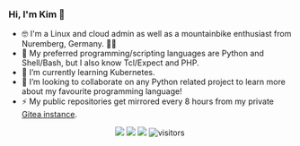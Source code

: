 ### Hi, I'm Kim 👋

- 🤓 I'm a Linux and cloud admin as well as a mountainbike enthusiast from Nuremberg, Germany. 🚵‍♂️
- 💙 My preferred programming/scripting languages are Python and Shell/Bash, but I also know Tcl/Expect and PHP.
- 🌱 I’m currently learning Kubernetes.
- 👯 I’m looking to collaborate on any Python related project to learn more about my favourite programming language!
- ⚡ My public repositories get mirrored every 8 hours from my private [Gitea instance](https://git.pyas.de).

<div align="center">
  
[![](https://img.shields.io/badge/Email-kim%40drechsel.xyz-blue?style=flat-square&logo=appveyor)](mailto:kim@drechsel.xyz)
[![](https://img.shields.io/badge/Blog-drechsel.xyz-blue?style=flat-square&logo=appveyor)](https://drechsel.xyz)
[![](https://img.shields.io/badge/Xing-Find%20me%20on%20XING-blue?style=flat-square&logo=appveyor)](https://www.xing.com/profile/KimOliver_Drechsel)
![visitors](https://visitor-badge.glitch.me/badge?page_id=kimdre.kimdre)

</div>
  
<!--
**kimdre/kimdre** is a ✨ _special_ ✨ repository because its `README.md` (this file) appears on your GitHub profile.

Here are some ideas to get you started:

- 🔭 I’m currently working on ...
- 🌱 I’m currently learning ...
- 👯 I’m looking to collaborate on ...
- 🤔 I’m looking for help with ...
- 💬 Ask me about ...
- 📫 How to reach me: ...
- 😄 Pronouns: ...
- ⚡ Fun fact: ...
-->

